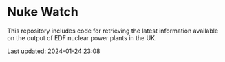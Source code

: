 # Nuke Watch

This repository includes code for retrieving the latest information available on the output of EDF nuclear power plants in the UK.

Last updated: 2024-01-24 23:08